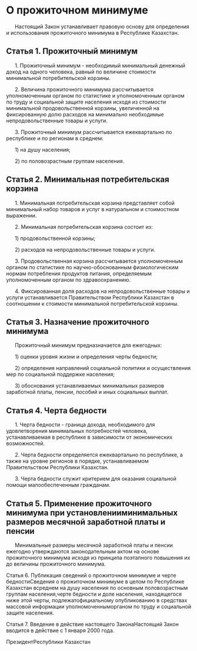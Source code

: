 # О прожиточном минимуме

      Настоящий Закон устанавливает правовую основу для определения и использования прожиточного минимума в Республике Казахстан.

## Статья 1. Прожиточный минимум

      1. Прожиточный минимум - необходимый минимальный денежный доход на одного человека, равный по величине стоимости минимальной потребительской корзины.

      2. Величина прожиточного минимума рассчитывается уполномоченным органом по статистике и уполномоченным органом по труду и социальной защите населения исходя из стоимости минимальной продовольственной корзины, увеличенной на фиксированную долю расходов на минимально необходимые непродовольственные товары и услуги.

      3. Прожиточный минимум рассчитывается ежеквартально по республике и по регионам в среднем:

      1) на душу населения;

      2) по половозрастным группам населения.

## Статья 2. Минимальная потребительская корзина

      1. Минимальная потребительская корзина представляет собой минимальный набор товаров и услуг в натуральном и стоимостном выражении.

      2. Минимальная потребительская корзина состоит из:

      1) продовольственной корзины;

      2) расходов на непродовольственные товары и услуги.

      3. Продовольственная корзина рассчитывается уполномоченным органом по статистике по научно-обоснованным физиологическим нормам потребления продуктов питания, определяемым уполномоченным органом по здравоохранению.

      4. Фиксированная доля расходов на непродовольственные товары и услуги устанавливается Правительством Республики Казахстан в соотношении к стоимости минимальной потребительской корзины.

## Статья 3. Назначение прожиточного минимума

      Прожиточный минимум предназначается для ежегодных:

      1) оценки уровня жизни и определения черты бедности;

      2) определения направлений социальной политики и осуществления мер по социальной поддержке населения;

      3) обоснования устанавливаемых минимальных размеров заработной платы, пенсии, пособий и иных социальных выплат.

## Статья 4. Черта бедности

      1. Черта бедности - граница дохода, необходимого для удовлетворения минимальных потребностей человека, устанавливаемая в республике в зависимости от экономических возможностей.

      2. Черта бедности определяется ежеквартально по республике, а также на уровне регионов в порядке, устанавливаемом Правительством Республики Казахстан.

      3. Черта бедности служит критерием для оказания социальной помощи малообеспеченным гражданам.

## Статья 5. Применение прожиточного минимума при установленииминимальных размеров месячной заработной платы и пенсии

      Минимальные размеры месячной заработной платы и пенсии ежегодно утверждаются законодательным актом на основе прожиточного минимума исходя из принципа поэтапного повышения их до величины прожиточного минимума.

Статья 6. Публикация сведений о прожиточном минимуме и черте бедностиСведения о прожиточном минимуме в целом по Республике Казахстан всреднем на душу населения по основным половозрастным группам населения,черте бедности и доле населения, находящегося ниже этой черты, подлежатофициальному опубликованию в средствах массовой информации уполномоченныморганом по труду и социальной защите населения.

Статья 7. Введение в действие настоящего ЗаконаНастоящий Закон вводится в действие с 1 января 2000 года.

ПрезидентРеспублики Казахстан


